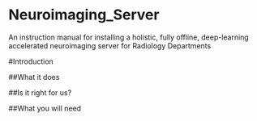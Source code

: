 # Neuroimaging_Server
An instruction manual for installing a holistic, fully offline, deep-learning accelerated neuroimaging server for Radiology Departments 


#Introduction


##What it does


##Is it right for us?

##What you will need
